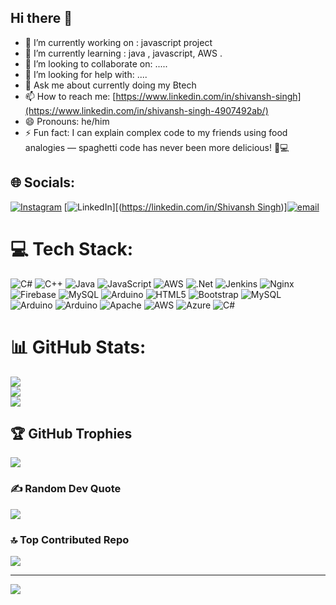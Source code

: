 ## Hi there 👋

- 🔭 I’m currently working on : javascript project 
- 🌱 I’m currently learning : java , javascript, AWS .
- 👯 I’m looking to collaborate on: .....
- 🤔 I’m looking for help with: ....
- 💬 Ask me about  currently doing my Btech
- 📫 How to reach me: [https://www.linkedin.com/in/shivansh-singh](https://www.linkedin.com/in/shivansh-singh-4907492ab/)
- 😄 Pronouns: he/him
- ⚡ Fun fact: I can explain complex code to my friends using food analogies — spaghetti code has never been more delicious! 🍝💻

## 🌐 Socials:
[![Instagram](https://img.shields.io/badge/Instagram-%23E4405F.svg?logo=Instagram&logoColor=white)](https://instagram.com/_shivansh050) [![LinkedIn](https://img.shields.io/badge/LinkedIn-%230077B5.svg?logo=linkedin&logoColor=white)][([https://linkedin.com/in/Shivansh Singh](https://www.linkedin.com/in/shivansh-singh-4907492ab/))][![email](https://img.shields.io/badge/Email-D14836?logo=gmail&logoColor=white)](mailto:shivansh0405@gmail.com) 

# 💻 Tech Stack:
![C#](https://img.shields.io/badge/c%23-%23239120.svg?style=for-the-badge&logo=csharp&logoColor=white) ![C++](https://img.shields.io/badge/c++-%2300599C.svg?style=for-the-badge&logo=c%2B%2B&logoColor=white) ![Java](https://img.shields.io/badge/java-%23ED8B00.svg?style=for-the-badge&logo=openjdk&logoColor=white) ![JavaScript](https://img.shields.io/badge/javascript-%23323330.svg?style=for-the-badge&logo=javascript&logoColor=%23F7DF1E) ![AWS](https://img.shields.io/badge/AWS-%23FF9900.svg?style=for-the-badge&logo=amazon-aws&logoColor=white) ![.Net](https://img.shields.io/badge/.NET-5C2D91?style=for-the-badge&logo=.net&logoColor=white) ![Jenkins](https://img.shields.io/badge/jenkins-%232C5263.svg?style=for-the-badge&logo=jenkins&logoColor=white) ![Nginx](https://img.shields.io/badge/nginx-%23009639.svg?style=for-the-badge&logo=nginx&logoColor=white) ![Firebase](https://img.shields.io/badge/firebase-a08021?style=for-the-badge&logo=firebase&logoColor=ffcd34) ![MySQL](https://img.shields.io/badge/mysql-4479A1.svg?style=for-the-badge&logo=mysql&logoColor=white) ![Arduino](https://img.shields.io/badge/-Arduino-00979D?style=for-the-badge&logo=Arduino&logoColor=white) ![HTML5](https://img.shields.io/badge/html5-%23E34F26.svg?style=for-the-badge&logo=html5&logoColor=white) ![Bootstrap](https://img.shields.io/badge/bootstrap-%238511FA.svg?style=for-the-badge&logo=bootstrap&logoColor=white) ![MySQL](https://img.shields.io/badge/mysql-4479A1.svg?style=for-the-badge&logo=mysql&logoColor=white) ![Arduino](https://img.shields.io/badge/-Arduino-00979D?style=for-the-badge&logo=Arduino&logoColor=white) ![Arduino](https://img.shields.io/badge/-Arduino-00979D?style=for-the-badge&logo=Arduino&logoColor=white) ![Apache](https://img.shields.io/badge/apache-%23D42029.svg?style=for-the-badge&logo=apache&logoColor=white) ![AWS](https://img.shields.io/badge/AWS-%23FF9900.svg?style=for-the-badge&logo=amazon-aws&logoColor=white) ![Azure](https://img.shields.io/badge/azure-%230072C6.svg?style=for-the-badge&logo=microsoftazure&logoColor=white) ![C#](https://img.shields.io/badge/c%23-%23239120.svg?style=for-the-badge&logo=csharp&logoColor=white)
# 📊 GitHub Stats:
![](https://github-readme-stats.vercel.app/api?username=shivansh224&theme=dark&hide_border=false&include_all_commits=true&count_private=true)<br/>
![](https://nirzak-streak-stats.vercel.app/?user=shivansh224&theme=dark&hide_border=false)<br/>
![](https://github-readme-stats.vercel.app/api/top-langs/?username=shivansh224&theme=dark&hide_border=false&include_all_commits=true&count_private=true&layout=compact)

## 🏆 GitHub Trophies
![](https://github-profile-trophy.vercel.app/?username=shivansh224&theme=radical&no-frame=false&no-bg=true&margin-w=4)

### ✍️ Random Dev Quote
![](https://quotes-github-readme.vercel.app/api?type=horizontal&theme=radical)

### 🔝 Top Contributed Repo
![](https://github-contributor-stats.vercel.app/api?username=shivansh224&limit=5&theme=dark&combine_all_yearly_contributions=true)

---
[![](https://visitcount.itsvg.in/api?id=shivansh224&icon=0&color=0)](https://visitcount.itsvg.in)

<!-- Proudly created with GPRM ( https://gprm.itsvg.in ) -->
